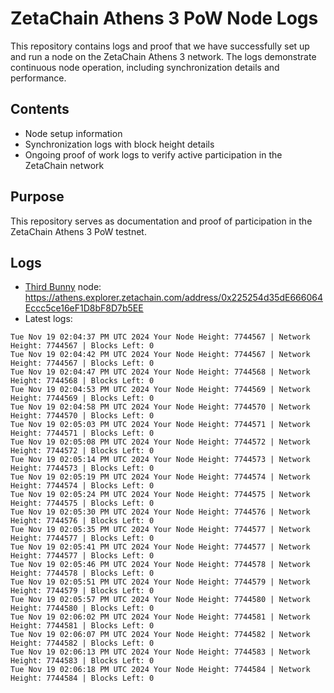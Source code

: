 # ZetaChain Athens 3 PoW Node Logs
This repository contains logs and proof that we have successfully set up and run a node on the ZetaChain Athens 3 network. The logs demonstrate continuous node operation, including synchronization details and performance.

## Contents
- Node setup information
- Synchronization logs with block height details
- Ongoing proof of work logs to verify active participation in the ZetaChain network

## Purpose
This repository serves as documentation and proof of participation in the ZetaChain Athens 3 PoW testnet.

## Logs

- [Third Bunny](https://thirdbunny.xyz/) node: https://athens.explorer.zetachain.com/address/0x225254d35dE666064Eccc5ce16eF1D8bF8D7b5EE
- Latest logs:
```
Tue Nov 19 02:04:37 PM UTC 2024 Your Node Height: 7744567 | Network Height: 7744567 | Blocks Left: 0
Tue Nov 19 02:04:42 PM UTC 2024 Your Node Height: 7744567 | Network Height: 7744567 | Blocks Left: 0
Tue Nov 19 02:04:47 PM UTC 2024 Your Node Height: 7744568 | Network Height: 7744568 | Blocks Left: 0
Tue Nov 19 02:04:53 PM UTC 2024 Your Node Height: 7744569 | Network Height: 7744569 | Blocks Left: 0
Tue Nov 19 02:04:58 PM UTC 2024 Your Node Height: 7744570 | Network Height: 7744570 | Blocks Left: 0
Tue Nov 19 02:05:03 PM UTC 2024 Your Node Height: 7744571 | Network Height: 7744571 | Blocks Left: 0
Tue Nov 19 02:05:08 PM UTC 2024 Your Node Height: 7744572 | Network Height: 7744572 | Blocks Left: 0
Tue Nov 19 02:05:14 PM UTC 2024 Your Node Height: 7744573 | Network Height: 7744573 | Blocks Left: 0
Tue Nov 19 02:05:19 PM UTC 2024 Your Node Height: 7744574 | Network Height: 7744574 | Blocks Left: 0
Tue Nov 19 02:05:24 PM UTC 2024 Your Node Height: 7744575 | Network Height: 7744575 | Blocks Left: 0
Tue Nov 19 02:05:30 PM UTC 2024 Your Node Height: 7744576 | Network Height: 7744576 | Blocks Left: 0
Tue Nov 19 02:05:35 PM UTC 2024 Your Node Height: 7744577 | Network Height: 7744577 | Blocks Left: 0
Tue Nov 19 02:05:41 PM UTC 2024 Your Node Height: 7744577 | Network Height: 7744577 | Blocks Left: 0
Tue Nov 19 02:05:46 PM UTC 2024 Your Node Height: 7744578 | Network Height: 7744578 | Blocks Left: 0
Tue Nov 19 02:05:51 PM UTC 2024 Your Node Height: 7744579 | Network Height: 7744579 | Blocks Left: 0
Tue Nov 19 02:05:57 PM UTC 2024 Your Node Height: 7744580 | Network Height: 7744580 | Blocks Left: 0
Tue Nov 19 02:06:02 PM UTC 2024 Your Node Height: 7744581 | Network Height: 7744581 | Blocks Left: 0
Tue Nov 19 02:06:07 PM UTC 2024 Your Node Height: 7744582 | Network Height: 7744582 | Blocks Left: 0
Tue Nov 19 02:06:13 PM UTC 2024 Your Node Height: 7744583 | Network Height: 7744583 | Blocks Left: 0
Tue Nov 19 02:06:18 PM UTC 2024 Your Node Height: 7744584 | Network Height: 7744584 | Blocks Left: 0
```
